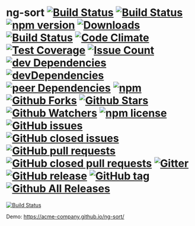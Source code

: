 
# ng-sort  [![Build Status](https://travis-ci.org/acme-company/ng-sort.svg?branch=master)](https://travis-ci.org/acme-company/ng-sort) [![Build Status](https://ci.appveyor.com/api/projects/status/2h0bkhhh1s3bi40q/branch/master?svg=true)](https://ci.appveyor.com/project/pixelbits-mk/ng-sort/branch/master) [![npm version](https://badge.fury.io/js/ng-sort.svg)](https://badge.fury.io/js/ng-sort) [![Downloads](http://img.shields.io/npm/dm/ng-sort.svg)](https://npmjs.org/package/ng-sort) [![Build Status](https://saucelabs.com/buildstatus/pixelbits-mk)](https://saucelabs.com/beta/builds/69fc3e3ba2554ec0bc418423766b381f) [![Code Climate](https://codeclimate.com/github/acme-company/ng-sort/badges/gpa.svg)](https://codeclimate.com/github/acme-company/ng-sort) [![Test Coverage](https://codeclimate.com/github/acme-company/ng-sort/coverage.svg)](https://codeclimate.com/github/acme-company/ng-sort/coverage) [![Issue Count](https://codeclimate.com/github/acme-company/ng-sort/badges/issue_count.svg)](https://codeclimate.com/github/acme-company/ng-sort) [![dev Dependencies](https://david-dm.org/acme-company/ng-sort.svg)](https://david-dm.org/acme-company/ng-sort) [![devDependencies](https://david-dm.org/acme-company/ng-sort/dev-status.svg)](https://david-dm.org/acme-company/ng-sort?type=dev) [![peer Dependencies](https://img.shields.io/david/peer/acme-company/ng-sort.svg)](https://github.com/acme-company/ng-sort.git) [![npm](https://img.shields.io/npm/v/ng-sort.svg)](https://www.npmjs.com/package/ng-sort)  [![Github Forks](https://img.shields.io/github/forks/acme-company/ng-sort.svg?style=social&label=Fork)](https://github.com/acme-company/ng-sort) [![Github Stars](https://img.shields.io/github/stars/acme-company/ng-sort.svg?style=social&label=Star)](https://github.com/acme-company/ng-sort) [![Github Watchers](https://img.shields.io/github/watchers/acme-company/ng-sort.svg?style=social&label=Watch)](https://github.com/acme-company/ng-sort) [![npm license](https://img.shields.io/npm/l/ng-sort.svg)](https://www.npmjs.com/package/ng-sort) [![GitHub issues](https://img.shields.io/github/issues/acme-company/ng-sort.svg)](https://github.com/acme-company/ng-sort/issues) [![GitHub closed issues](https://img.shields.io/github/issues-closed/acme-company/ng-sort.svg)](https://github.com/acme-company/ng-sort/issues?q=is%3Aissue+is%3Aclosed) [![GitHub pull requests](https://img.shields.io/github/issues-pr/acme-company/ng-sort.svg)](https://github.com/acme-company/ng-sort/pulls) [![GitHub closed pull requests](https://img.shields.io/github/issues-pr-closed/acme-company/ng-sort.svg)](https://github.com/acme-company/ng-sort/pulls?q=is%3Apr+is%3Aclosed) [![Gitter](https://badges.gitter.im/acme-company/ng-sort.svg)](https://gitter.im/acme-company/ng-sort?utm_source=badge&utm_medium=badge&utm_campaign=pr-badge&utm_content=body_badge) [![GitHub release](https://img.shields.io/github/release/acme-company/ng-sort.svg)](https://github.com/acme-company/ng-sort/releases) [![GitHub tag](https://img.shields.io/github/tag/acme-company/ng-sort.svg)](https://github.com/acme-company/ng-sort/tags) [![Github All Releases](https://img.shields.io/github/downloads/acme-company/ng-sort/total.svg)](https://github.com/acme-company/ng-sort/releases)

[![Build Status](https://saucelabs.com/browser-matrix/pixelbits-mk.svg)](https://saucelabs.com/beta/builds/69fc3e3ba2554ec0bc418423766b381f)

Demo: https://acme-company.github.io/ng-sort/


